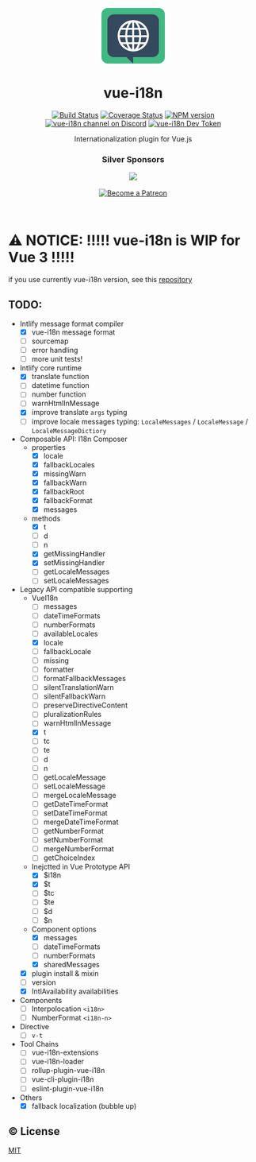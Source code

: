 <p align="center"><img width="128px" height="112px" src="./assets/vue-i18n-logo.png" alt="Vue I18n logo"></p>
<h1 align="center">vue-i18n</h1>
<p align="center">
  <a href="https://circleci.com/gh/kazupon/vue-i18n/tree/dev"><img src="https://circleci.com/gh/kazupon/vue-i18n/tree/dev.svg?style=shield" alt="Build Status"></a>
  <a href="https://codecov.io/gh/kazupon/vue-i18n"><img src="https://codecov.io/gh/kazupon/vue-i18n/branch/dev/graph/badge.svg" alt="Coverage Status"></a>
  <a href="http://badge.fury.io/js/vue-i18n"><img src="https://badge.fury.io/js/vue-i18n.svg" alt="NPM version"></a>
  <a href="https://discord.gg/4yCnk2m"><img src="https://img.shields.io/badge/Discord-join%20chat-738bd7.svg" alt="vue-i18n channel on Discord"></a>
  <a href="https://devtoken.rocks/package/vue-i18n"><img src="https://badge.devtoken.rocks/vue-i18n" alt="vue-i18n Dev Token"></a>
</p>

<p align="center">Internationalization plugin for Vue.js</p>

<h3 align="center">Silver Sponsors</h3>

<p align="center">
  <a href="https://www.codeandweb.com/babeledit?utm_campaign=vue-i18n-2019-01" target="_blank">
    <img src="https://raw.githubusercontent.com/kazupon/vue-i18n/dev/vuepress/.vuepress/public/patrons/babeledit.png">
  </a>
</p>

<p align="center">
  <a href="https://www.patreon.com/kazupon" target="_blank">
    <img src="https://c5.patreon.com/external/logo/become_a_patron_button.png" alt="Become a Patreon">
  </a>
</p>

<br/>

# :warning: NOTICE: !!!!! vue-i18n is WIP for Vue 3 !!!!!

if you use currently vue-i18n version, see this [repository](https://github.com/kazupon/vue-i18n)

## TODO:
- Intlify message format compiler
  - [x] vue-i18n message format
  - [ ] sourcemap
  - [ ] error handling
  - [ ] more unit tests!
- Intlify core runtime
  - [x] translate function
  - [ ] datetime function
  - [ ] number function
  - [ ] warnHtmlInMessage
  - [x] improve translate `args` typing
  - [ ] improve locale messages typing: `LocaleMessages` / `LocaleMessage` / `LocaleMessageDictiory`
- Composable API: I18n Composer
  - properties
    - [x] locale
    - [x] fallbackLocales
    - [x] missingWarn
    - [x] fallbackWarn
    - [x] fallbackRoot
    - [x] fallbackFormat
    - [x] messages
  - methods
    - [x] t
    - [ ] d
    - [ ] n
    - [x] getMissingHandler
    - [x] setMissingHandler
    - [ ] getLocaleMessages
    - [ ] setLocaleMessages
- Legacy API compatible supporting
  - VueI18n
    - [ ] messages
    - [ ] dateTimeFormats
    - [ ] numberFormats
    - [ ] availableLocales
    - [x] locale
    - [ ] fallbackLocale
    - [ ] missing
    - [ ] formatter
    - [ ] formatFallbackMessages
    - [ ] silentTranslationWarn
    - [ ] silentFallbackWarn
    - [ ] preserveDirectiveContent
    - [ ] pluralizationRules
    - [ ] warnHtmlInMessage
    - [x] t
    - [ ] tc
    - [ ] te
    - [ ] d
    - [ ] n
    - [ ] getLocaleMessage
    - [ ] setLocaleMessage
    - [ ] mergeLocaleMessage
    - [ ] getDateTimeFormat
    - [ ] setDateTimeFormat
    - [ ] mergeDateTimeFormat
    - [ ] getNumberFormat
    - [ ] setNumberFormat
    - [ ] mergeNumberFormat
    - [ ] getChoiceIndex
  - Inejctted in Vue Prototype API
    - [x] $i18n
    - [x] $t
    - [ ] $tc
    - [ ] $te
    - [ ] $d
    - [ ] $n
  - Component options
    - [x] messages
    - [ ] dateTimeFormats
    - [ ] numberFormats
    - [x] sharedMessages
  - [x] plugin install & mixin
  - [ ] version
  - [x] IntlAvailability availabilities
- Components
  - [ ] Interpolocation `<i18n>`
  - [ ] NumberFormat `<i18n-n>`
- Directive
  - [ ] `v-t`
- Tool Chains
  - [ ] vue-i18n-extensions
  - [ ] vue-i18n-loader
  - [ ] rollup-plugin-vue-i18n
  - [ ] vue-cli-plugin-i18n
  - [ ] eslint-plugin-vue-i18n
- Others
  - [x] fallback localization (bubble up)

## :copyright: License

[MIT](http://opensource.org/licenses/MIT)
